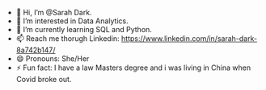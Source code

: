 - 👋 Hi, I’m @Sarah Dark.
- 👀 I’m interested in Data Analytics.
- 🌱 I’m currently learning SQL and Python.
- 📫 Reach me thorugh Linkedin: https://www.linkedin.com/in/sarah-dark-8a742b147/
- 😄 Pronouns: She/Her
- ⚡ Fun fact: I have a law Masters degree and i was living in China when Covid broke out.

<!---
Sarah-Dark/Sarah-Dark is a ✨ special ✨ repository because its `README.md` (this file) appears on your GitHub profile.
You can click the Preview link to take a look at your changes.
--->
